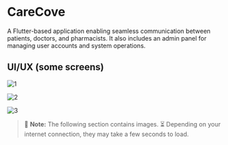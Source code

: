 # CareCove

A Flutter-based application enabling seamless communication between patients, doctors, and pharmacists. It also includes an admin panel for managing user accounts and system operations.

## UI/UX (some screens)

![1](https://github.com/user-attachments/assets/e0cc1282-371c-4837-9d6b-fe4928234e43)

![2](https://github.com/user-attachments/assets/5ec0a3ca-5bc3-4ef8-8570-63162058b86e)

![3](https://github.com/user-attachments/assets/eed33dca-85a6-4a59-9a11-f9c1f53b799b)



> 📸 **Note:** The following section contains images.
> ⏳ Depending on your internet connection, they may take a few seconds to load.
